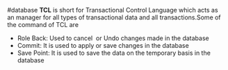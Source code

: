 #database 
**TCL** is short for Transactional Control Language which acts as an manager for all types of transactional data and all transactions.Some of the command of TCL are

-   Role Back: Used to cancel  or Undo changes made in the database 
-   Commit: It is used to apply or save changes in the database
-   Save Point: It is used to save the data on the temporary basis in the database